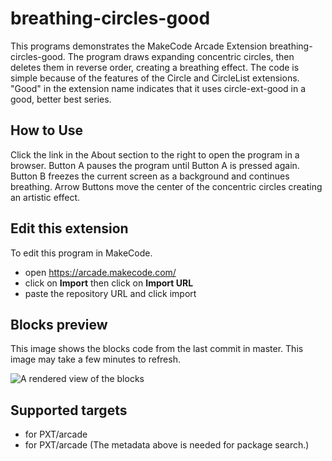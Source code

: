 # breathing-circles-good 

This programs demonstrates the MakeCode Arcade Extension breathing-circles-good. The program draws expanding concentric circles, then deletes them in reverse order, creating a breathing effect. The code is simple because of the features of the Circle and CircleList extensions. "Good" in the extension name indicates that it uses circle-ext-good in a good, better best series. 

## How to Use

Click the link in the About section to the right to open the program in a browser. 
Button A pauses the program until Button A is pressed again. 
Button B freezes the current screen as a background and continues breathing.
Arrow Buttons move the center of the concentric circles creating an artistic effect.

## Edit this extension

To edit this program in MakeCode.

* open https://arcade.makecode.com/
* click on **Import** then click on **Import URL**
* paste the repository URL and click import

## Blocks preview

This image shows the blocks code from the last commit in master.
This image may take a few minutes to refresh.

![A rendered view of the blocks](https://github.com/wecodemakecode/circle-play/raw/master/.makecode/blocks.png)

## Supported targets

* for PXT/arcade
* for PXT/arcade
(The metadata above is needed for package search.)

